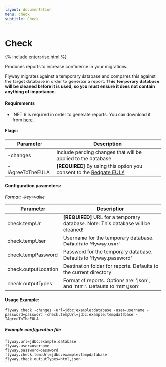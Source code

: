 ```yaml
---
layout: documentation
menu: check
subtitle: Check
---
```


# Check
{% include enterprise.html %}

Produces reports to increase confidence in your migrations.

Flyway migrates against a temporary database and compares this against the target database in order to generate a report.
**This temporary database will be cleaned before it is used, so you must ensure it does not contain anything of importance.**

#### Requirements
- .NET 6 is required in order to generate reports. You can download it from [here](https://dotnet.microsoft.com/en-us/download/dotnet/6.0).

#### Flags:

| Parameter                    | Description
| ---------------------------- | --------------------------------------------------------------
|    -changes                  |  Include pending changes that will be applied to the database
|    -IAgreeToTheEULA          |  **[REQUIRED]** By using this option you consent to the [Redgate EULA](https://www.red-gate.com/eula)

#### Configuration parameters:
 _Format: -key=value_

| Parameter                    | Description
| ---------------------------- | -----------------------------------------------------------
|    check.tempUrl             | **[REQUIRED]** URL for a temporary database. Note: This database will be cleaned!
|    check.tempUser            | Username for the temporary database. Defaults to 'flyway.user'
|    check.tempPassword        | Password for the temporary database. Defaults to 'flyway.password'
|    check.outputLocation      | Destination folder for reports. Defaults to the current directory
|    check.outputTypes         | Format of reports. Options are: 'json', and 'html'. Defaults to 'html,json'

#### Usage Example:
```
flyway check -changes -url=jdbc:example:database -user=username -password=password -check.tempUrl=jdbc:example:tempdatabase -IAgreeToTheEULA
```

##### Example configuration file

``````properties
flyway.url=jdbc:example:database
flyway.user=username
flyway.password=password
flyway.check.tempUrl=jdbc:example:tempdatabase
flyway.check.outputTypes=html,json
```

